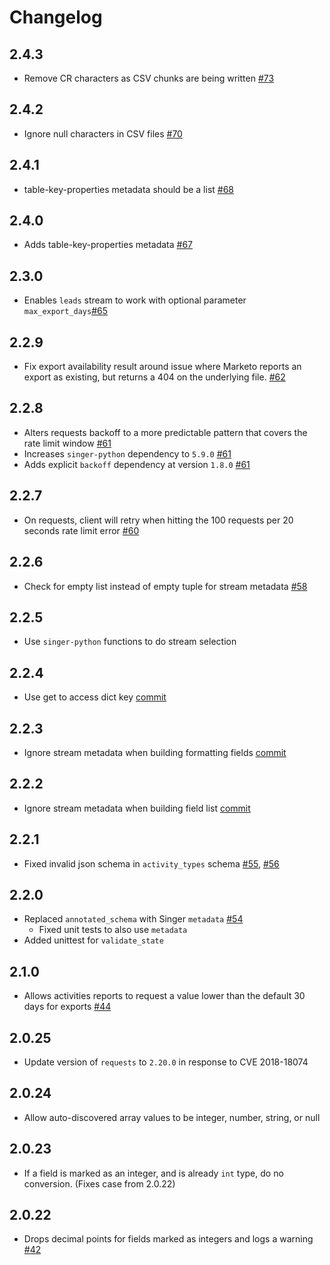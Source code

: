 # Changelog

## 2.4.3
  * Remove CR characters as CSV chunks are being written [#73](https://github.com/singer-io/tap-marketo/pull/73)

## 2.4.2
  * Ignore null characters in CSV files [#70](https://github.com/singer-io/tap-marketo/pull/70)

## 2.4.1
  * table-key-properties metadata should be a list [#68](https://github.com/singer-io/tap-marketo/pull/68)

## 2.4.0
  * Adds table-key-properties metadata [#67](https://github.com/singer-io/tap-marketo/pull/67)

## 2.3.0
  * Enables `leads` stream to work with optional parameter `max_export_days`[#65](https://github.com/singer-io/tap-marketo/pull/65)

## 2.2.9
  * Fix export availability result around issue where Marketo reports an export as existing, but returns a 404 on the underlying file. [#62](https://github.com/singer-io/tap-marketo/pull/62)

## 2.2.8
  * Alters requests backoff to a more predictable pattern that covers the rate limit window [#61](https://github.com/singer-io/tap-marketo/pull/61)
  * Increases `singer-python` dependency to `5.9.0` [#61](https://github.com/singer-io/tap-marketo/pull/61)
  * Adds explicit `backoff` dependency at version `1.8.0` [#61](https://github.com/singer-io/tap-marketo/pull/61)

## 2.2.7
  * On requests, client will retry when hitting the 100 requests per 20 seconds rate limit error [#60](https://github.com/singer-io/tap-marketo/pull/60)

## 2.2.6
  * Check for empty list instead of empty tuple for stream metadata [#58](https://github.com/singer-io/tap-marketo/pull/58)

## 2.2.5
  * Use `singer-python` functions to do stream selection

## 2.2.4
  * Use get to access dict key [commit](https://github.com/singer-io/tap-marketo/commit/2f6cb5ea278077bbf4fd73efa79faf0e0aa87cb1)
## 2.2.3
  * Ignore stream metadata when building formatting fields [commit](https://github.com/singer-io/tap-marketo/commit/afad72a975a0df8834a1a647cef4271e1845a874)

## 2.2.2
  * Ignore stream metadata when building field list [commit](https://github.com/singer-io/tap-marketo/commit/76fecfdd6289b578a041434d5d7929bb73098f36)

## 2.2.1
  * Fixed invalid json schema in `activity_types` schema [#55](https://github.com/singer-io/tap-marketo/pull/55), [#56](https://github.com/singer-io/tap-marketo/pull/56)

## 2.2.0
  * Replaced `annotated_schema` with Singer `metadata` [#54](https://github.com/singer-io/tap-marketo/pull/54)
    * Fixed unit tests to also use `metadata`
  * Added unittest for `validate_state`

## 2.1.0
  * Allows activities reports to request a value lower than the default 30 days for exports [#44](https://github.com/singer-io/tap-marketo/pull/44)

## 2.0.25
  * Update version of `requests` to `2.20.0` in response to CVE 2018-18074

## 2.0.24
  * Allow auto-discovered array values to be integer, number, string, or null

## 2.0.23
  * If a field is marked as an integer, and is already `int` type, do no conversion. (Fixes case from 2.0.22)

## 2.0.22
  * Drops decimal points for fields marked as integers and logs a warning [#42](https://github.com/singer-io/tap-marketo/pull/42)
